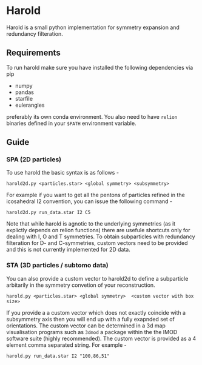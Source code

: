 # Harold
Harold is a small python implementation for symmetry expansion and redundancy filteration.

## Requirements
To run harold make sure you have installed the following dependencies via pip
- numpy 
- pandas 
- starfile
- eulerangles

preferably its own conda environment.
You also need to have `relion` binaries defined in your `$PATH` environment variable.

## Guide
### SPA (2D particles)
To use harold the basic syntax is as follows - 

`harold2d.py <particles.star> <global symmetry> <subsymmetry>`

For example if you want to get all the pentons of particles refined in the icosahedral I2 convention, you can issue the following command -

`harold2d.py run_data.star I2 C5`

Note that while harold is agnotic to the underlying symmetries (as it explictly depends on relion functions) there are usefule shortcuts only for dealing with I, O and T symmetries. To obtain subparticles with redundancy filteration for D- and C-symmetries, custom vectors need to be provided and this is not currently implemented for 2D data.

### STA (3D particles / subtomo data)
You can also provide a custom vector to harold2d to define a subparticle arbitarily in the symmetry convetion of your reconstruction.

`harold.py <particles.star> <global symmetry>  <custom vector with box size>` 

If you provide a a custom vector which does not exactly coincide with a subsymmetry axis then you will end up with a fully exapnded set of orientations. The custom vector can be determined in a 3d map visualisation programs such as `3dmod` a package within the the IMOD software suite (highly recommended). The custom vector is provided as a 4 element comma separated string. For example -

`harold.py run_data.star I2 "100,86,51"`
